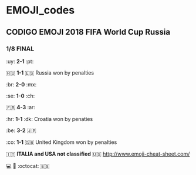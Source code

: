 # EMOJI_codes
## CODIGO EMOJI __2018 FIFA World Cup Russia__

### 1/8 FINAL 

:uy: **2-1** :pt:

:ru: **1-1** :es: Russia won by penalties

:br: **2-0** :mx:

:se: **1-0** :ch:

:fr: **4-3** :ar:

:hr: **1-1** :dk: Croatia won by penaties

:be: **3-2** :jp:

:co: **1-1** :uk: United Kingdom won by penalties  

:it: **ITALIA  and USA not classified** :us: 
<http://www.emoji-cheat-sheet.com/>
 
:computer:  :bust_in_silhouette: :octocat: :es:

